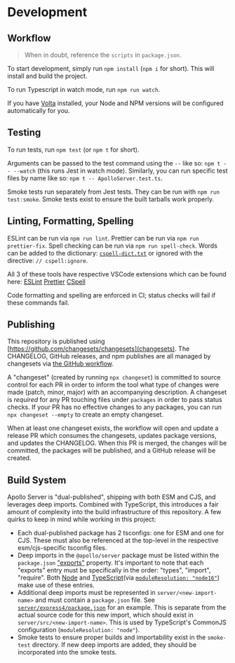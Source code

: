 # Development

## Workflow

> When in doubt, reference the `scripts` in `package.json`.

To start development, simply run `npm install` (`npm i` for short). This will install and build the project.

To run Typescript in watch mode, run `npm run watch`.

If you have [Volta](https://docs.volta.sh/guide/getting-started) installed, your Node and NPM versions will be configured automatically for you.

## Testing

To run tests, run `npm test` (or `npm t` for short).

Arguments can be passed to the test command using the `--` like so: `npm t -- --watch` (this runs Jest in watch mode).
Similarly, you can run specific test files by name like so: `npm t -- ApolloServer.test.ts`.

Smoke tests run separately from Jest tests. They can be run with `npm run test:smoke`. Smoke tests exist to ensure the built tarballs work properly.

## Linting, Formatting, Spelling

ESLint can be run via `npm run lint`.
Prettier can be run via `npm run prettier-fix`.
Spell checking can be run via `npm run spell-check`. Words can be added to the dictionary: [`cspell-dict.txt`](./cspell-dict.txt) or ignored with the directive: `// cspell:ignore`.

All 3 of these tools have respective VSCode extensions which can be found here:
[ESLint](https://marketplace.visualstudio.com/items?itemName=dbaeumer.vscode-eslint)
[Prettier](https://marketplace.visualstudio.com/items?itemName=esbenp.prettier-vscode)
[CSpell](https://marketplace.visualstudio.com/items?itemName=streetsidesoftware.code-spell-checker)

Code formatting and spelling are enforced in CI; status checks will fail if these commands fail.

## Publishing

This repository is published using [https://github.com/changesets/changesets](changesets). The CHANGELOG, GitHub releases, and npm publishes are all managed by changesets via [the GitHub workflow](./.github/workflows/release-pr.yml).

A "changeset" (created by running `npx changeset`) is committed to source control for each PR in order to inform the tool what type of changes were made (patch, minor, major) with an accompanying description. A changeset is _required_ for any PR touching files under `packages` in order to pass status checks. If your PR has no effective changes to any packages, you can run `npx changeset --empty` to create an empty changeset.

When at least one changeset exists, the workflow will open and update a release PR which consumes the changesets, updates package versions, and updates the CHANGELOG. When this PR is merged, the changes will be committed, the packages will be published, and a GitHub release will be created.

## Build System

Apollo Server is "dual-published", shipping with both ESM and CJS, and leverages deep imports. Combined with TypeScript, this introduces a fair amount of complexity into the build infrastructure of this repository. A few quirks to keep in mind while working in this project:

* Each dual-published package has 2 tsconfigs: one for ESM and one for CJS. These must also be referenced at the top-level in the respective esm/cjs-specific tsconfig files.
* Deep imports in the `@apollo/server` package must be listed within the `package.json` ["exports"](https://nodejs.org/api/packages.html#exports) property. It's important to note that each "exports" entry must be specifically in the order: "types", "import", "require". Both [Node](https://nodejs.org/api/packages.html#exports) and [TypeScript](https://www.typescriptlang.org/docs/handbook/esm-node.html#packagejson-exports-imports-and-self-referencing)(via [`moduleResolution: "node16"`](https://www.typescriptlang.org/tsconfig#moduleResolution)) make use of these entries.
* Additional deep imports must be represented in `server/<new-import-name>` and must contain a `package.json` file. See [`server/express4/package.json`](server/express4/package.json) for an example. This is separate from the actual source code for this new import, which should exist in `server/src/<new-import-name>`. This is used by TypeScript's CommonJS configuration (`moduleResolution: "node"`).
* Smoke tests to ensure proper builds and importability exist in the `smoke-test` directory. If new deep imports are added, they should be incorporated into the smoke tests.
